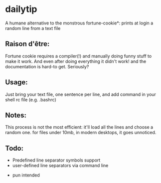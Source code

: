 # dailytip
A humane alternative to the monstrous fortune-cookie*: prints at login a random line from a text file

## Raison d'être:
Fortune cookie requires a compiler(!) and manually doing funny stuff to make it work. And even after doing everything it didn't work! and the documentation is hard-to get. Seriously?

## Usage:
Just bring your text file, one sentence per line,
and add command in your shell rc file (e.g. .bashrc)

## Notes:
This process is not the most efficient: it'll load all the lines and choose a random one. for files under 10mb, in modern desktops, it goes unnoticed.

## Todo:
 - Predefined line separator symbols support
 - user-defined line separators via command line 
 

* pun intended
